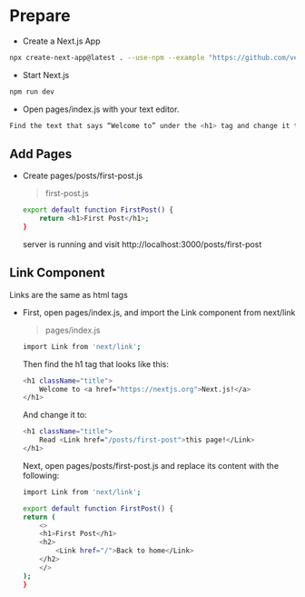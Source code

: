 # Prepare

- Create a Next.js App

```bash
npx create-next-app@latest . --use-npm --example "https://github.com/vercel/next-learn/tree/master/basics/learn-starter"
```

- Start Next.js

```bash
npm run dev
```

- Open pages/index.js with your text editor.

```bash
Find the text that says “Welcome to” under the <h1> tag and change it to “Learn”.
```

## Add Pages

- Create pages/posts/first-post.js

  > first-post.js

  ```bash
  export default function FirstPost() {
      return <h1>First Post</h1>;
  }
  ```

  server is running and visit http://localhost:3000/posts/first-post

## Link Component

Links are the same as html <a> tags

- First, open pages/index.js, and import the Link component from next/link

  > pages/index.js

  ```bash
  import Link from 'next/link';
  ```

  Then find the h1 tag that looks like this:

  ```bash
  <h1 className="title">
      Welcome to <a href="https://nextjs.org">Next.js!</a>
  </h1>
  ```

  And change it to:

  ```bash
  <h1 className="title">
      Read <Link href="/posts/first-post">this page!</Link>
  </h1>
  ```

  Next, open pages/posts/first-post.js and replace its content with the following:

  ```bash
  import Link from 'next/link';

  export default function FirstPost() {
  return (
      <>
      <h1>First Post</h1>
      <h2>
          <Link href="/">Back to home</Link>
      </h2>
      </>
  );
  }
  ```
